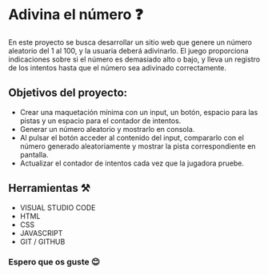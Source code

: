 # Adivina el número ❓
En este proyecto se busca desarrollar un sitio web que genere un número aleatorio del 1 al 100, y la usuaria deberá adivinarlo. El juego proporciona indicaciones sobre si el número es demasiado alto o bajo, y lleva un registro de los intentos hasta que el número sea adivinado correctamente.

## Objetivos del proyecto:

- Crear una maquetación mínima con un input, un botón, espacio para las pistas y un espacio para el contador de intentos.
- Generar un número aleatorio y mostrarlo en consola.
- Al pulsar el botón acceder al contenido del input, compararlo con el número generado aleatoriamente y mostrar la pista correspondiente en pantalla.
- Actualizar el contador de intentos cada vez que la jugadora pruebe.

## Herramientas ⚒️

- VISUAL STUDIO CODE 
- HTML 
- CSS 
- JAVASCRIPT 
- GIT / GITHUB 

### Espero que os guste 😊
